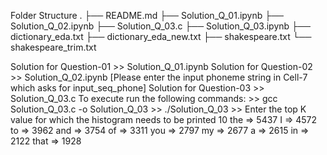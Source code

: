 Folder Structure
.
├── README.md
├── Solution_Q_01.ipynb
├── Solution_Q_02.ipynb
├── Solution_Q_03.c
├── Solution_Q_03.ipynb
├── dictionary_eda.txt
├── dictionary_eda_new.txt
├── shakespeare.txt
└── shakespeare_trim.txt


Solution for Question-01 >> Solution_Q_01.ipynb
Solution for Question-02 >> Solution_Q_02.ipynb [Please enter the input phoneme string in Cell-7 which asks for input_seq_phone]
Solution for Question-03 >> Solution_Q_03.c
    To execute run the following commands:
    >> gcc Solution_Q_03.c -o Solution_Q_03
    >> ./Solution_Q_03
    >> Enter the top K value for which the histogram needs to be printed
    10
    the             => 5437
        I               => 4572
        to              => 3962
        and             => 3754
        of              => 3311
        you             => 2797
        my              => 2677
        a               => 2615
        in              => 2122
        that            => 1928